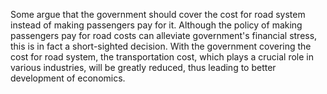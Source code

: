 Some argue that the government should cover the cost for road system instead of making passengers pay for it. Although the policy of making passengers pay for road costs can alleviate government's financial stress, this is in fact a short-sighted decision. With the government covering the cost for road system, the transportation cost, which plays a crucial role in various industries, will be greatly reduced, thus leading to better development of economics.